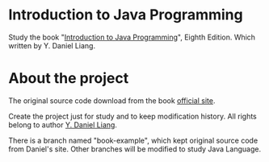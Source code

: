 
# Introduction to Java Programming

Study the book "[Introduction to Java Programming][the book]", Eighth Edition. Which written by Y. Daniel Liang.

# About the project

The original source code download from the book [official site][the book].

Create the project just for study and to keep modification history. All rights belong to author [Y. Daniel Liang][the author].

There is a branch named "book-example", which kept original source code from Daniel's site. Other branches will be modified to study Java Language. 

[the book]: http://www.cs.armstrong.edu/liang/intro8e/
[the author]: http://www.cs.armstrong.edu/liang/index.html